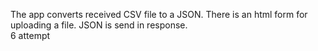 The app converts received CSV file to a JSON. 
There is an html form for uploading a file. 
JSON is send in response.   
6 attempt